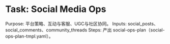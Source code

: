 # Task: Social Media Ops

Purpose: 平台策略、互动与客服、UGC与社区协同。
Inputs: social_posts、social_comments、community_threads
Steps: 产出 social-ops-plan（social-ops-plan-tmpl.yaml）。
